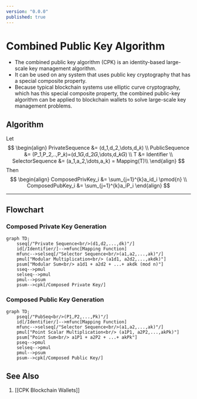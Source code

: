 ```yaml
---
version: "0.0.0"
published: true
---
```

# Combined Public Key Algorithm
- The combined public key algorithm (CPK) is an identity-based large-scale key management algorithm. 
- It can be used on any system that uses public key cryptography that has a special composite property. 
- Because typical blockchain systems use elliptic curve cryptography, which has this special composite property, the combined public-key algorithm can be applied to blockchain wallets to solve large-scale key management problems.

 ## Algorithm
 Let
 $$
\begin{align}
PrivateSequence &= (d_1,d_2,\dots,d_𝑘) \\
PublicSequence &= (P_1,P_2,..,P_𝑘)=(d_1𝐺,d_2𝐺,\dots,d_𝑘𝐺) \\
T &= Identifier \\
SelectorSequence &= (a_1,a_2,\dots,a_k) = Mapping(T)\\
\end{align}
$$
Then
 $$
\begin{align}
ComposedPrivKey_i &= \sum_{j=1}^{k}a_id_i \pmod{n} \\
ComposedPubKey_i &= \sum_{j=1}^{k}a_iP_i
\end{align}
$$


---
## Flowchart
### Composed Private Key Generation
```mermaid
graph TD;
	sseq[/"Private Sequence<br/>(d1,d2,...,dk)"/]
	id[/Identifier/]-->mfunc[Mapping Function]
	mfunc-->selseq[/"Selector Sequence<br/>(a1,a2,...,ak)"/]
	pmul["Modular Multiplication<br/> (a1d1, a2d2,...,akdk)"]
	psum["Modular Sum<br/> a1d1 + a2d2 + ...+ akdk (mod n)"]
	sseq-->pmul
	selseq-->pmul
	pmul-->psum
	psum-->cpk[/Composed Private Key/]
```
### Composed Public Key Generation

```mermaid
graph TD;
	pseq[/"PubSeq<br/>(P1,P2,...,Pk)"/]
	id[/Identifier/]-->mfunc[Mapping Function]
	mfunc-->selseq[/"Selector Sequence<br/>(a1,a2,...,ak)"/]
	pmul["Point Scalar Multiplication<br/> (a1P1, a2P2,...,akPk)"]
	psum["Point Sum<br/> a1P1 + a2P2 + ...+ akPk"]
	pseq-->pmul
	selseq-->pmul
	pmul-->psum
	psum-->cpk[/Composed Public Key/]
```


## See Also
1. [[CPK Blockchain Wallets]]